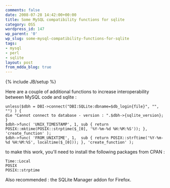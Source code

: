```yaml
---
comments: false
date: 2008-07-28 14:42:00+00:00
title: Some MySQL compatibility functions for sqlite
category: OSS
wordpress_id: 147
wp_parent: '0'
wp_slug: some-mysql-compatibility-functions-for-sqlite
tags:
- mysql
- perl
- sqlite
layout: post
from_mdda_blog: true
---
```

{% include JB/setup %}


Here are a couple of additional functions to increase interoperability between MySQL code and sqlite :  
  
```  
unless($dbh = DBI->connect("DBI:SQLite:dbname=$db_login{file}", "", "") ) {  
die "Cannot connect to database - version : ".$dbh->{sqlite_version};  
}  
$dbh->func( 'UNIX_TIMESTAMP', 1, sub { return POSIX::mktime(POSIX::strptime($_[0], '%Y-%m-%d %H:%M:%S')); }, 'create_function' );  
$dbh->func( 'FROM_UNIXTIME', 1,  sub { return POSIX::strftime('%Y-%m-%d %H:%M:%S', localtime($_[0])); }, 'create_function' );  
```  
  
to make this work, you'll need to install the following packages from CPAN :  
  
```  
Time::Local  
POSIX  
POSIX::strptime  
```  
  
Also recommended : the SQLite Manager addon for Firefox.
